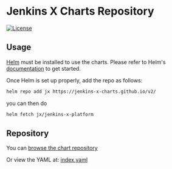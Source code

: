 
# Jenkins X Charts Repository

[![License](https://img.shields.io/badge/License-Apache%202.0-blue.svg)](https://opensource.org/licenses/Apache-2.0)

## Usage

[Helm](https://helm.sh) must be installed to use the charts.
Please refer to Helm's [documentation](https://helm.sh/docs/) to get started.

Once Helm is set up properly, add the repo as follows:

```bash
helm repo add jx https://jenkins-x-charts.github.io/v2/
```

you can then do

```bash
helm fetch jx/jenkins-x-platform
```

## Repository

You can [browse the chart repository](https://jenkins-x-charts.github.io/v2/)

Or view the YAML at: [index.yaml](https://jenkins-x-charts.github.io/v2/index.yaml)

